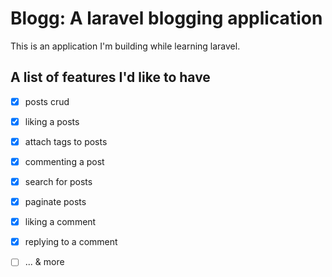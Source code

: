 # Blogg: A laravel blogging application

This is an application I'm building while learning laravel.

## A list of features I'd like to have

- [x] posts crud

- [x] liking a posts

- [x] attach tags to posts

- [x] commenting a post

- [x] search for posts

- [x] paginate posts

- [x] liking a comment

- [x] replying to a comment

- [ ] ... & more

